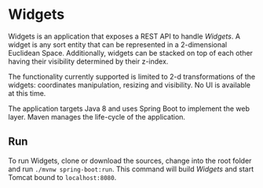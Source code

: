 # Widgets

Widgets is an application that exposes a REST API to handle _Widgets_. A widget is any sort entity that can be represented in a 2-dimensional Euclidean Space. Additionally, widgets can be stacked on top of each other having their visibility determined by their z-index.

The functionality currently supported is limited to 2-d transformations of the widgets: coordinates manipulation, resizing and visibility. No UI is available at this time.

The application targets Java 8 and uses Spring Boot to implement the web layer. Maven manages the life-cycle of the application.

## Run

To run Widgets, clone or download the sources, change into the root folder and run `./mvnw spring-boot:run`. This command will build _Widgets_ and start Tomcat bound to `localhost:8080`.
